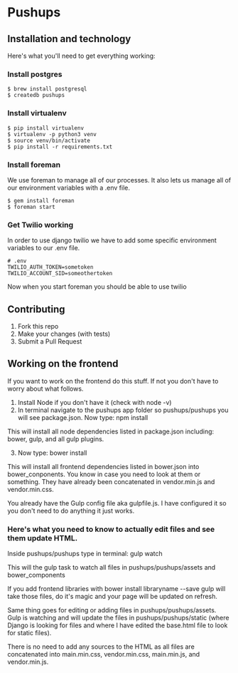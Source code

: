 # Pushups

## Installation and technology

Here's what you'll need to get everything working:

### Install postgres

    $ brew install postgresql
    $ createdb pushups

### Install virtualenv

    $ pip install virtualenv
    $ virtualenv -p python3 venv
    $ source venv/bin/activate
    $ pip install -r requirements.txt

### Install foreman

We use foreman to manage all of our processes.  It also lets us manage all of
our environment variables with a .env file.

    $ gem install foreman
    $ foreman start

### Get Twilio working

In order to use django twilio we have to add some specific environment variables
to our .env file.

    # .env
    TWILIO_AUTH_TOKEN=sometoken
    TWILIO_ACCOUNT_SID=someothertoken

Now when you start foreman you should be able to use twilio

## Contributing

1. Fork this repo
2. Make your changes (with tests)
3. Submit a Pull Request

## Working on the frontend

If you want to work on the frontend do this stuff. If not you don't have to worry about what follows.

1. Install Node if you don't have it (check with node -v)
2. In terminal navigate to the pushups app folder so pushups/pushups you will see package.json. Now type: npm install

This will install all node dependencies listed in package.json including: bower, gulp, and all gulp plugins.

3. Now type: bower install

This will install all frontend dependencies listed in bower.json into bower_conponents. You know in case you need to look at them or something. They have already been concatenated in vendor.min.js and vendor.min.css.

You already have the Gulp config file aka gulpfile.js. I have configured it so you don't need to do anything it just works.

### Here's what you need to know to actually edit files and see them update HTML.

Inside pushups/pushups type in terminal: gulp watch

This will the gulp task to watch all files in pushups/pushups/assets and bower_components

If you add frontend libraries with bower install libraryname --save gulp will take those files, do it's magic and your page will be updated on refresh. 

Same thing goes for editing or adding files in pushups/pushups/assets. Gulp is watching and will update the files in pushups/pushups/static (where Django is looking for files and where I have edited the base.html file to look for static files). 

There is no need to add any sources to the HTML as all files are concatenated into main.min.css, vendor.min.css, main.min.js, and vendor.min.js.


